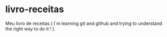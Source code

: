 # livro-receitas
Meu livro de receitas
( I´m learning git and github and trying to understand the right way to do it ! ).
